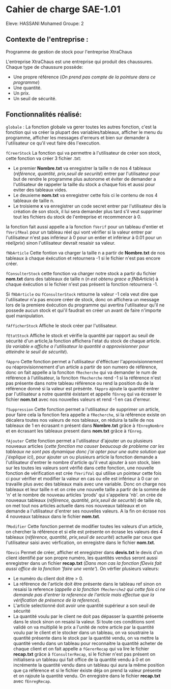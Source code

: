 # Cahier de charge SAE-1.01
Eleve: HASSANI Mohamed
Groupe: 2

## Contexte de l'entreprise :
Programme de gestion de stock pour l'entreprise XtraChaus

L'entreprise XtraChaus est une entreprise qui produit des chaussures.
Chaque type de chaussure possède:
- Une propre référence (*On prend pas compte de la pointure dans ce programme*)
- Une quantité.
- Un prix.
- Un seuil de sécurité.

## Fonctionnalités réalisé:
``` globale ``` : La fonction globale va gerer toutes les autres fonction, c'est la fonction qui va créer la plupart des variables/tableaux, afficher le menu du programme, afficher les messages d'erreurs et bien sur demander à l'utilisateur ce qu'il veut faire dès l'execution.

```fCreerStock``` La fonction qui va permettre à l'utilisateur de créer son stock, cette fonction va créer 3 fichier .txt:
- Le premier __Nombre.txt__  va enregistrer la taille n de nos 4 tableaux (*référence, quantité, prix,seuil de securité*) entrer par l'utilisateur pour but de rendre le programme plus autonome et éviter de demander a l'utilisateur de rappeler la taille du stock a chaque fois et aussi pour eviter des tableaux vides.
- Le deuxieme __nom.txt__ va enregistrer cette fois ci le contenu de nos 4 tableaux de taille n.
- Le troisieme __x__ va enregistrer un code secret entrer par l'utilisateur dès la création de son stock, il lui sera demander plus tard s'il veut supprimer tout les fichiers du stock de l'entreprise et recommencer à 0.

la fonction fait aussi appelle a la fonction ```fVerif``` pour un tableau d'entier et ```fVerifReal``` pour un tableau réel qui vont vérifier si la valeur entrer par l'utilisateur n'est pas inférieur à 0 pour un entier et inférieur à 0.01 pour un réel(*prix*) sinon l'utilisateur devrait resaisir sa valeur.

```fNbArticle``` Cette fontion va charger la taille n a partir de __Nombre.txt__ de nos tableaux à chaque éxécution et retournera -1 si le fichier n'est pas encore créer.

```fConsulterStock``` cette fonction va charger notre stock a partir du fichier __nom.txt__ dans des tableaux de taille n (*n est obtenu grace a fNbArticle*) à chaque éxécution si le fichier n'est pas présent la fonction retournera -1.

Si ```fNbArticle``` ou ```fConsulterStock``` retourne la valeur -1 cela veut dire que l'utilisateur n'a pas encore créer de stock, donc on affichera un message lors de la premiere éxécution du programme qui avertira l'utilisateur qu'il ne possede aucun stock et qui'il faudrait en créer un avant de faire n'importe quel manipulation.

```fAfficherStock``` Affiche le stock créer par l'utilisateur.

```fEtatStock``` Affiche le stock et vérifie la quantité par rapport au seuil de sécurité d'un article,la fonction affichera l'etat du stock de chaque article.(*la variable ```m``` affiche a l'utilisateur la quantité a approvisionner pour atteindre le seuil de sécurité*).

```fAppro``` Cette fonction permet a l'utilisateur d'éfféctuer l'approvisionnement ou réaprovisionnement d'un article a partir de son numero de référence, donc on fait appelle a la fonciton ```fRecherche``` qui va demander le num de référence à l'utilisateur, la fonciton ```fRecherche``` rend -1 si la référence n'est pas présente dans notre tableau référence ou rend la position du de la référence donné si la valeur est présénte. ```fAppro``` ajoute la quantité entrer par l'utilisateur a notre quantité éxistant et appelle ```fEnreg``` qui va écraser le fichier __nom.txt__ avec nos nouvelles valeurs et rend -1 en cas d'erreur.

```fSuppression``` Cette fonction permet a l'utilisateur de supprimer un article, pour faire cela la fonction fera appelle a ```fRecherche```, si la référence existe on décalera toutes nos valeurs de nos tableaux, on réduira la taille de nos tableaux de 1 en écrasant n présent dans __Nombre.txt__ grâce à ```fEnregNombre``` et en écrasant les tableaux present dans __nom.txt__ grâce à ```fEnreg```.

```fAjouter``` Cette fonction permet a l'utilisateur d'ajouter un ou plusieurs nouveaux articles (*cette fonction ma causer beaucoup de probleme car les tableaux ne sont pas dynamique donc j'ai opter pour une autre solution que j'éxplique ici*),  pour ajouter un ou plusieurs article la fonction demande a l'utilisateur d'entrer le nombre d'article qu'il veut ajouter à son stock, bien sur les toutes les valeurs sont vérifié dans cette fonction, une nouvelle fonction de vérification est crée ```fVerifVal``` qui utilise un pointeur cette fois ci pour vérifier et modifier la valeur en cas ou elle est inférieur à 0 car on travaille plus avec des tableaux mais avec une variable.  Donc on charge nos tableaux et leur taille n et on crée une nouvelle taille a partir de la somme de 'n' et le nombre de nouveau articles 'prods' qui s'appelera 'nb'. on crée de nouveaux tableaux (*référence, quantité, prix,seuil de securité*) de taille nb, on met tout nos articles actuelle dans nos nouveaux tableaux et on demande a l'utilisateur d'entrer ses nouvelles valeurs. A la fin on écrase nos 4 nouveaux tableaux dans le fichier __nom.txt__.

```fModifier``` Cette fonction permet de modifier toutes les valeurs d'un article, on chercher la référence et si elle est présente on écrase les valeurs des 4 tableaux (*référence, quantité, prix,seuil de securité*) actuelle par ceux que l'utilisateur saisi avec vérfication, on enregistre dans le fichier __nom.txt__.

```fDevis``` Permet de créer, afficher et enregistrer dans __devis.txt__ le devis d'un client identifié par son propre numéro, les quantités vendus seront aussi enregistrer dans un fichier __recap.txt__ (*Dans mon cas la fonction fDevis fait aussi office de la fonction 'faire une vente'*). On vérfier plusieurs valeurs:
- Le numéro du client doit être > 0.
- La référence de l'article doit être présente dans le tableau ref sinon on resaisi la reference (*appelle a la fonction ```fRecherche2``` qui cette fois ci ne demande pas d'entrer la reference de l'article mais effectue que la vérification de présence de la reference*).
- L'article selectionné doit avoir une quantité supérieur a son seuil de sécurité
- La quantité voulu par le client ne doit pas dépasser la quantité présente dans le stock sinon on resaisi la valeur.  Si toute ces conditions sont validé on va multiplié le prix a l'unité de notre article par la quantité voulu par le client et le stocker dans un tableau, on va soustraire la quantité présente dans le stock par la quantité vendu, on va mettre la quantité vendu dans un tableau pour reconnaitre la quantité acheter de chaque client et on fait appelle a ```fGererRecap``` qui va lire le fichier __recap.txt__ grâce à ```fConsulterRecap```, si le fichier n'est pas présent on initialisera un tableau qui fait office de la quantité vendu à 0 et on incrémente la quantité vendu dans un tableau qui aura la même position que ça référence et si le fichier éxiste déja on prend la valeur présente et on rajoute la quantité vendu. On enregistre dans le fichier __recap.txt__ avec ```fEnregRecap```.
